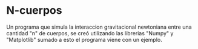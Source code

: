 # N-cuerpos

Un programa que simula la interaccion gravitacional newtoniana entre una cantidad "n" de cuerpos, se creó utilizando las librerias "Numpy" y "Matplotlib" sumado a esto el programa viene con un ejemplo.

